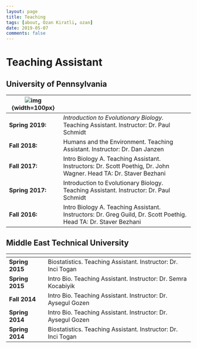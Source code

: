 ```yaml
---
layout: page
title: Teaching
tags: [about, Ozan Kiratli, ozan]
date: 2019-05-07
comments: false
---
```


# Teaching Assistant
## University of Pennsylvania

| ![img](/){width=100px} |    |
|----|----|
| **Spring 2019:** | _Introduction to Evolutionary Biology._ Teaching Assistant. Instructor: Dr. Paul Schmidt | 
| **Fall 2018:**   | Humans and the Environment. Teaching Assistant. Instructor: Dr. Dan  Janzen |
| **Fall 2017:** | Intro Biology A. Teaching Assistant. Instructors: Dr. Scott Poethig, Dr. John Wagner. Head TA: Dr. Staver Bezhani |
| **Spring 2017:** | Introduction to Evolutionary Biology. Teaching Assistant. Instructor: Dr. Paul Schmidt | 
| **Fall 2016:** |  Intro Biology A. Teaching Assistant. Instructors: Dr. Greg Guild, Dr. Scott Poethig. Head TA: Dr. Staver Bezhani |

## Middle East Technical University
| <img width=100/> |    |
|----|----|
| **Spring 2015** | Biostatistics. Teaching Assistant. Instructor: Dr. Inci Togan |
| **Spring 2015** | Intro Bio. Teaching Assistant. Instructor: Dr. Semra Kocabiyik |
| **Fall 2014**   | Intro Bio. Teaching Assistant. Instructor: Dr. Aysegul Gozen |
| **Spring 2014** | Intro Bio. Teaching Assistant. Instructor: Dr. Aysegul Gozen |
| **Spring 2014** | Biostatistics. Teaching Assistant. Instructor: Dr. Inci Togan |





